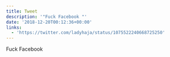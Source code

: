 ```yaml
---
title: Tweet
description: '"Fuck Facebook "'
date: '2018-12-20T00:12:36+00:00'
links:
  - 'https://twitter.com/ladyhaja/status/1075522240668725250'
---
```

Fuck Facebook 
